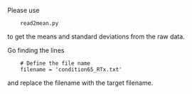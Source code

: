 Please use 

        read2mean.py

to get the means and standard deviations from the raw data.

Go finding the lines

        # Define the file name
        filename = 'condition65_RTx.txt'

and replace the filename with the target filename. 
